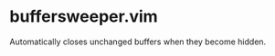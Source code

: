 buffersweeper.vim
=================

Automatically closes unchanged buffers when they become hidden.
